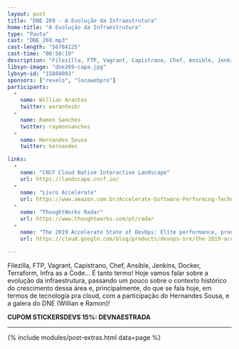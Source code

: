 ```yaml
---
layout: post
title: "DNE 269 - A Evolução da Infraestrutura"
home-title: "A Evolução da Infraestrutura"
type: "Pauta"
cast: "DNE_269.mp3"
cast-length: "56784125"
cast-time: "00:50:19"
description: "Filezilla, FTP, Vagrant, Capistrano, Chef, Ansible, Jenkins, Docker, Terraform, Infra as a Code... É tanto termo! Hoje vamos falar sobre a evolução da infraestrutura, passando um pouco sobre o contexto histórico do crescimento dessa área e, principalmente, do que se fala hoje, em termos de tecnologia pra cloud, com a participação do Hernandes Sousa, e a galera do DNE (Willian e Ramon)!"
libsyn-image: "dne269-capa.jpg"
lybsyn-id: "15884093"
sponsors: ["revelo", "locawebpro"]
participants:
  -
    name: Willian Arantes
    twitter: warantesbr
  -
    name: Ramon Sanches
    twitter: raymonsanches
  -
    name: Hernandes Sousa
    twitter: hernandes

links:
  -
    name: "CNCF Cloud Native Interactive Landscape"
    url: https://landscape.cncf.io/
  -
    name: "Livro Accelerate"
    url: https://www.amazon.com.br/Accelerate-Software-Performing-Technology-Organizations/dp/1942788339
  -
    name: "ThoughtWorks Radar"
    url: https://www.thoughtworks.com/pt/radar
  -
    name: "The 2019 Accelerate State of DevOps: Elite performance, productivity, and scaling"
    url: https://cloud.google.com/blog/products/devops-sre/the-2019-accelerate-state-of-devops-elite-performance-productivity-and-scaling

---
```


Filezilla, FTP, Vagrant, Capistrano, Chef, Ansible, Jenkins, Docker, Terraform, Infra as a Code... É tanto termo! Hoje vamos falar sobre a evolução da infraestrutura, passando um pouco sobre o contexto histórico do crescimento dessa área e, principalmente, do que se fala hoje, em termos de tecnologia pra cloud, com a participação do Hernandes Sousa, e a galera do DNE (Willian e Ramon)!

<strong>CUPOM STICKERSDEVS 15%: DEVNAESTRADA</strong>

---

{% include modules/post-extras.html data=page %}
